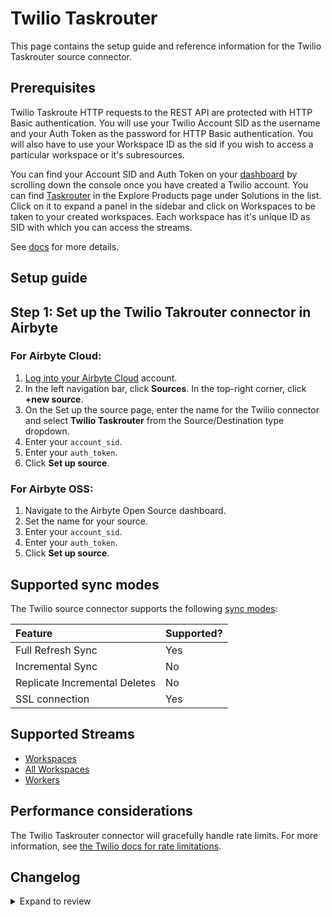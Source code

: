 # Twilio Taskrouter

This page contains the setup guide and reference information for the Twilio Taskrouter source connector.

## Prerequisites

Twilio Taskroute HTTP requests to the REST API are protected with HTTP Basic authentication. You will use your Twilio Account SID as the username and your Auth Token as the password for HTTP Basic authentication. You will also have to use your Workspace ID as the sid if you wish to access a particular workspace or it's subresources.

You can find your Account SID and Auth Token on your [dashboard](https://www.twilio.com/user/account) by scrolling down the console once you have created a Twilio account.
You can find [Taskrouter](https://console.twilio.com/develop/explore) in the Explore Products page under Solutions in the list. Click on it to expand a panel in the sidebar and click on Workspaces to be taken to your created workspaces. Each workspace has it's unique ID as SID with which you can access the streams.

See [docs](https://www.twilio.com/docs/taskrouter/api) for more details.

## Setup guide

## Step 1: Set up the Twilio Takrouter connector in Airbyte

### For Airbyte Cloud:

1. [Log into your Airbyte Cloud](https://cloud.airbyte.com/workspaces) account.
2. In the left navigation bar, click **Sources**. In the top-right corner, click **+new source**.
3. On the Set up the source page, enter the name for the Twilio connector and select **Twilio Taskrouter** from the Source/Destination type dropdown.
4. Enter your `account_sid`.
5. Enter your `auth_token`.
6. Click **Set up source**.

### For Airbyte OSS:

1. Navigate to the Airbyte Open Source dashboard.
2. Set the name for your source.
3. Enter your `account_sid`.
4. Enter your `auth_token`.
5. Click **Set up source**.

## Supported sync modes

The Twilio source connector supports the following [sync modes](https://docs.airbyte.com/cloud/core-concepts#connection-sync-modes):

| Feature                       | Supported? |
| :---------------------------- | :--------- |
| Full Refresh Sync             | Yes        |
| Incremental Sync              | No         |
| Replicate Incremental Deletes | No         |
| SSL connection                | Yes        |

## Supported Streams

- [Workspaces](https://www.twilio.com/docs/taskrouter/api/workspace)
- [All Workspaces](https://www.twilio.com/docs/taskrouter/api/workspace)
- [Workers](https://www.twilio.com/docs/taskrouter/api/worker)

## Performance considerations

The Twilio Taskrouter connector will gracefully handle rate limits.
For more information, see [the Twilio docs for rate limitations](https://support.twilio.com/hc/en-us/articles/360044308153-Twilio-API-response-Error-429-Too-Many-Requests).

## Changelog

<details>
  <summary>Expand to review</summary>

| Version | Date       | Pull Request                                             | Subject                                                                         |
| :------ | :--------- | :------------------------------------------------------- | :------------------------------------------------------------------------------ |
| 0.2.8 | 2025-02-01 | [53040](https://github.com/airbytehq/airbyte/pull/53040) | Update dependencies |
| 0.2.7 | 2025-01-25 | [52391](https://github.com/airbytehq/airbyte/pull/52391) | Update dependencies |
| 0.2.6 | 2025-01-18 | [52003](https://github.com/airbytehq/airbyte/pull/52003) | Update dependencies |
| 0.2.5 | 2025-01-11 | [51394](https://github.com/airbytehq/airbyte/pull/51394) | Update dependencies |
| 0.2.4 | 2024-12-28 | [50816](https://github.com/airbytehq/airbyte/pull/50816) | Update dependencies |
| 0.2.3 | 2024-12-21 | [50366](https://github.com/airbytehq/airbyte/pull/50366) | Update dependencies |
| 0.2.2 | 2024-12-14 | [49383](https://github.com/airbytehq/airbyte/pull/49383) | Update dependencies |
| 0.2.1 | 2024-10-28 | [47458](https://github.com/airbytehq/airbyte/pull/47458) | Update dependencies |
| 0.2.0 | 2024-08-26 | [44776](https://github.com/airbytehq/airbyte/pull/44776) | Refactor connector to manifest-only format |
| 0.1.17 | 2024-08-24 | [44727](https://github.com/airbytehq/airbyte/pull/44727) | Update dependencies |
| 0.1.16 | 2024-08-17 | [44294](https://github.com/airbytehq/airbyte/pull/44294) | Update dependencies |
| 0.1.15 | 2024-08-10 | [43626](https://github.com/airbytehq/airbyte/pull/43626) | Update dependencies |
| 0.1.14 | 2024-08-03 | [43255](https://github.com/airbytehq/airbyte/pull/43255) | Update dependencies |
| 0.1.13 | 2024-07-27 | [42718](https://github.com/airbytehq/airbyte/pull/42718) | Update dependencies |
| 0.1.12 | 2024-07-20 | [42282](https://github.com/airbytehq/airbyte/pull/42282) | Update dependencies |
| 0.1.11 | 2024-07-13 | [41858](https://github.com/airbytehq/airbyte/pull/41858) | Update dependencies |
| 0.1.10 | 2024-07-10 | [41585](https://github.com/airbytehq/airbyte/pull/41585) | Update dependencies |
| 0.1.9 | 2024-07-09 | [41125](https://github.com/airbytehq/airbyte/pull/41125) | Update dependencies |
| 0.1.8 | 2024-07-06 | [40827](https://github.com/airbytehq/airbyte/pull/40827) | Update dependencies |
| 0.1.7 | 2024-06-25 | [40295](https://github.com/airbytehq/airbyte/pull/40295) | Update dependencies |
| 0.1.6 | 2024-06-22 | [39965](https://github.com/airbytehq/airbyte/pull/39965) | Update dependencies |
| 0.1.5 | 2024-06-10 | [38788](https://github.com/airbytehq/airbyte/pull/38788) | Make compatible with the builder |
| 0.1.4 | 2024-06-04 | [39067](https://github.com/airbytehq/airbyte/pull/39067) | [autopull] Upgrade base image to v1.2.1 |
| 0.1.3.  | 2024-04-19 | [37278](https://github.com/airbytehq/airbyte/pull/37278) | Upgrade to CDK 0.80.0 and manage dependencies with Poetry.                      |
| 0.1.2   | 2024-04-15 | [37278](https://github.com/airbytehq/airbyte/pull/37278) | Base image migration: remove Dockerfile and use the python-connector-base image |
| 0.1.1   | 2024-04-12 | [37278](https://github.com/airbytehq/airbyte/pull/37278) | schema descriptions                                                             |
| 0.1.0   | 2022-11-18 | [18685](https://github.com/airbytehq/airbyte/pull/18685) | 🎉 New Source: Twilio Taskrouter API [low-code cdk]                             |

</details>
